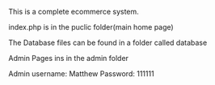 This is a complete ecommerce system.

index.php is in the puclic folder(main home page)

The Database files can be found in a folder called database

Admin Pages ins in the admin folder

Admin username: Matthew
Password: 111111